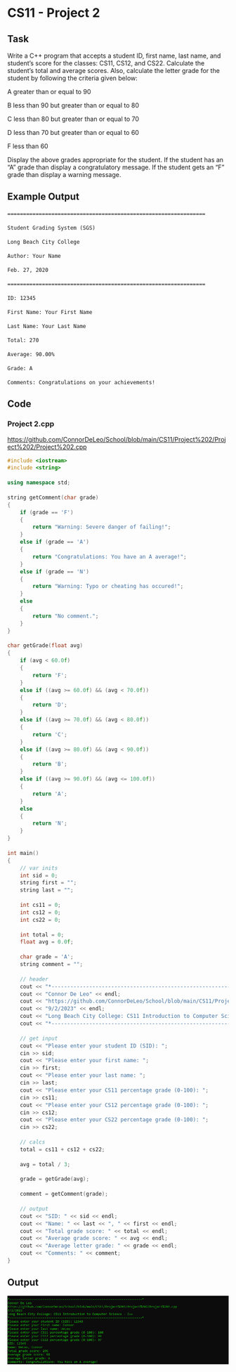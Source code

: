 # CS11 - Project 2
## Task
Write a C++ program that accepts a student ID, first name, last name, and student’s score for the classes: CS11, CS12, and CS22. Calculate the student’s total and average scores. Also, calculate the letter grade for the student by following the criteria given below:

A greater than or equal to 90

B less than 90 but greater than or equal to 80

C less than 80 but greater than or equal to 70

D less than 70 but greater than or equal to 60

F less than 60

Display the above grades appropriate for the student. If the student has an “A” grade than display a congratulatory message. If the student gets an “F” grade than display a warning message.

## Example Output
```
===============================================================

Student Grading System (SGS)

Long Beach City College

Author: Your Name

Feb. 27, 2020

===============================================================

ID: 12345

First Name: Your First Name

Last Name: Your Last Name

Total: 270

Average: 90.00%

Grade: A

Comments: Congratulations on your achievements!
```

## Code
### Project 2.cpp
https://github.com/ConnorDeLeo/School/blob/main/CS11/Project%202/Project%202/Project%202.cpp

```cpp
#include <iostream>
#include <string>

using namespace std;

string getComment(char grade)
{
	if (grade == 'F')
	{
		return "Warning: Severe danger of failing!";
	}
	else if (grade == 'A')
	{
		return "Congratulations: You have an A average!";
	}
	else if (grade == 'N')
	{
		return "Warning: Typo or cheating has occured!";
	}
	else
	{
		return "No comment.";
	}
}

char getGrade(float avg)
{
	if (avg < 60.0f)
	{
		return 'F';
	}
	else if ((avg >= 60.0f) && (avg < 70.0f))
	{
		return 'D';
	}
	else if ((avg >= 70.0f) && (avg < 80.0f))
	{
		return 'C';
	}
	else if ((avg >= 80.0f) && (avg < 90.0f))
	{
		return 'B';
	}
	else if ((avg >= 90.0f) && (avg <= 100.0f))
	{
		return 'A';
	}
	else
	{
		return 'N';
	}
}

int main()
{
	// var inits
	int sid = 0;
	string first = "";
	string last = "";

	int cs11 = 0;
	int cs12 = 0;
	int cs22 = 0;

	int total = 0;
	float avg = 0.0f;

	char grade = 'A';
	string comment = "";

	// header
	cout << "*------------------------------------------------------------------------*" << endl;
	cout << "Connor De Leo" << endl;
	cout << "https://github.com/ConnorDeLeo/School/blob/main/CS11/Project%202/Project%202/Project%202.cpp" << endl;
	cout << "9/2/2023" << endl;
	cout << "Long Beach City College: CS11 Introduction to Computer Science - C++" << endl;
	cout << "*------------------------------------------------------------------------*" << endl;

	// get input
	cout << "Please enter your student ID (SID): ";
	cin >> sid;
	cout << "Please enter your first name: ";
	cin >> first;
	cout << "Please enter your last name: ";
	cin >> last;
	cout << "Please enter your CS11 percentage grade (0-100): ";
	cin >> cs11;
	cout << "Please enter your CS12 percentage grade (0-100): ";
	cin >> cs12;
	cout << "Please enter your CS22 percentage grade (0-100): ";
	cin >> cs22;

	// calcs
	total = cs11 + cs12 + cs22;

	avg = total / 3;

	grade = getGrade(avg);

	comment = getComment(grade);

	// output
	cout << "SID: " << sid << endl;
	cout << "Name: " << last << ", " << first << endl;
	cout << "Total grade score: " << total << endl;
	cout << "Average grade score: " << avg << endl;
	cout << "Average letter grade: " << grade << endl;
	cout << "Comments: " << comment;
}
```

## Output
![Ouput](imgs/output.png)